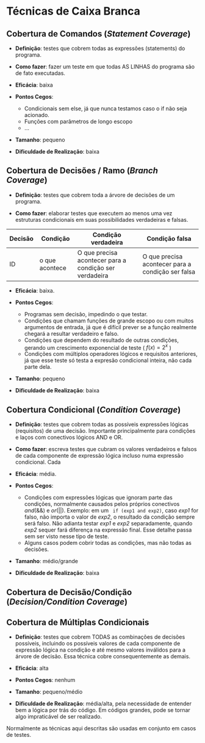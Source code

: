 # Técnicas de Caixa Branca

## Cobertura de Comandos (*Statement Coverage*)

- **Definição**: testes que cobrem todas as expressões (statements) do programa.

- **Como fazer**: fazer um teste em que todas AS LINHAS do programa são de fato executadas.

- **Eficácia**: baixa

- **Pontos Cegos**:
    - Condicionais sem else, já que nunca testamos caso o if não seja acionado.
    - Funções com parâmetros de longo escopo
    - ...

- **Tamanho**: pequeno

- **Dificuldade de Realização**: baixa

## Cobertura de Decisões / Ramo (*Branch Coverage*)

- **Definição**: testes que cobrem toda a árvore de decisões de um programa.

- **Como fazer**: elaborar testes que executem ao menos uma vez estruturas condicionais em suas possibilidades verdadeiras e falsas.

|Decisão|Condição|Condição verdadeira|Condição falsa|
|-|-|-|-|
|ID|o que acontece|O que precisa acontecer para a condição ser verdadeira|O que precisa acontecer para a condição ser falsa|

- **Eficácia**: baixa.

- **Pontos Cegos**:
    - Programas sem decisão, impedindo o que testar.
    - Condições que chamam funções de grande escopo ou com muitos argumentos de entrada, já que é difícil prever se a função realmente chegará a resultar verdadeiro e falso.
    - Condições que dependem do resultado de outras condições, gerando um crescimento exponencial de teste ( $f(x) = 2^x$ )
    - Condições com múltiplos operadores lógicos e requisitos anteriores, já que esse teste só testa a expresão condicional inteira, não cada parte dela.

- **Tamanho**: pequeno

- **Dificuldade de Realização**: baixa


## Cobertura Condicional (*Condition Coverage*)

- **Definição**: testes que cobrem todas as possíveis expressões lógicas (requisitos) de uma decisão. Importante principalmente para condições e laços com conectivos lógicos AND e OR.

- **Como fazer**: escreva testes que cubram os valores verdadeiros e falsos de cada componente de expressão lógica incluso numa expressão condicional. Cada 

- **Eficácia**: média.

- **Pontos Cegos**:
    - Condições com expressões lógicas que ignoram parte das condições, normalmente causados pelos próprios conectivos *and*(&&) e *or*(||). Exemplo: em um ` if (exp1 and exp2)`, caso *exp1* for falso, não importa o valor de *exp2*, o resultado da condição sempre será falso. Não adianta testar *exp1* e *exp2* separadamente, quando *exp2* sequer fará diferença na expressão final. Esse detalhe passa sem ser visto nesse tipo de teste.
    - Alguns casos podem cobrir todas as condições, mas não todas as decisões.

- **Tamanho**: médio/grande

- **Dificuldade de Realização**: baixa

## Cobertura de Decisão/Condição (*Decision/Condition Coverage*)

## Cobertura de Múltiplas Condicionais

- **Definição**: testes que cobrem TODAS as combinações de decisões possíveis, incluindo os possíveis valores de cada componente de expressão lógica na condição e até mesmo valores inválidos para a árvore de decisão. Essa técnica cobre consequentemente as demais.

- **Eficácia**: alta

- **Pontos Cegos**: nenhum

- **Tamanho**: pequeno/médio

- **Dificuldade de Realização**: média/alta, pela necessidade de entender bem a lógica por trás do código. Em códigos grandes, pode se tornar algo impraticável de ser realizado.


Normalmente as técnicas aqui descritas são usadas em conjunto em casos de testes.
